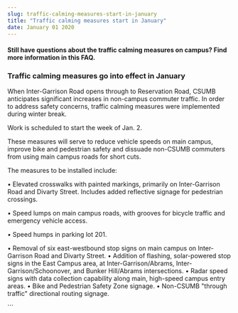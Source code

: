 ```yaml
---
slug: traffic-calming-measures-start-in-january
title: "Traffic calming measures start in January"
date: January 01 2020
---
```


 
<h4>
  Still have questions about the traffic calming measures on campus? Find more
  information in this FAQ.
</h4>
<h3>Traffic calming measures go into effect in January</h3>
<p>
  When Inter&#45;Garrison Road opens through to Reservation Road, CSUMB
  anticipates significant increases in non&#45;campus commuter traffic. In order
  to address safety concerns, traffic calming measures were implemented during
  winter break.
</p>
<p>Work is scheduled to start the week of Jan. 2.</p>
<p>
  These measures will serve to reduce vehicle speeds on main campus, improve
  bike and pedestrian safety and dissuade non&#45;CSUMB commuters from using
  main campus roads for short cuts.
</p>
<p>The measures to be installed include:</p>
<p>
  • Elevated crosswalks with painted markings, primarily on Inter&#45;Garrison
  Road and Divarty Street. Includes added reflective signage for pedestrian
  crossings.
</p>
<p>
  • Speed lumps on main campus roads, with grooves for bicycle traffic and
  emergency vehicle access.
</p>
<p>• Speed humps in parking lot 201.</p>
<p>
  • Removal of six east&#45;westbound stop signs on main campus on
  Inter&#45;Garrison Road and Divarty Street. • Addition of flashing,
  solar&#45;powered stop signs in the East Campus area, at
  Inter&#45;Garrison/Abrams, Inter&#45;Garrison/Schoonover, and Bunker
  Hill/Abrams intersections. • Radar speed signs with data collection capability
  along main, high&#45;speed campus entry areas. • Bike and Pedestrian Safety
  Zone signage. • Non&#45;CSUMB "through traffic" directional routing signage.
</p>
```
